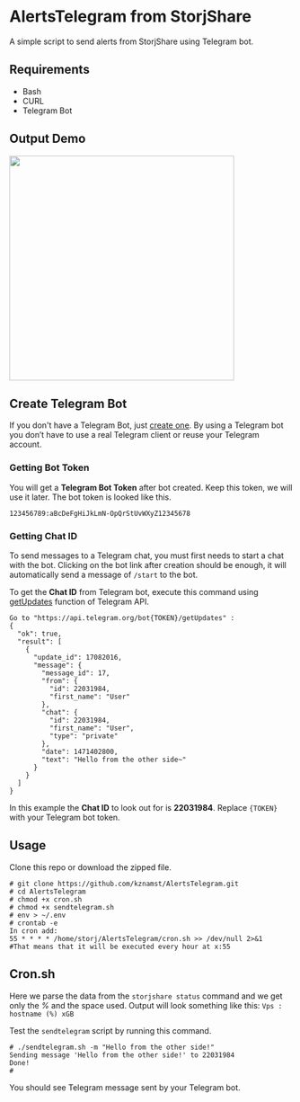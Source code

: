 # AlertsTelegram from StorjShare
A simple script to send alerts from StorjShare using Telegram bot.

## Requirements

* Bash
* CURL
* Telegram Bot
## Output Demo
<img src="http://i.imgur.com/CqqUvrd.jpg" height="400"  >

## Create Telegram Bot

If you don't have a Telegram Bot, just [create one](https://core.telegram.org/bots#create-a-new-bot). By using a Telegram bot you don’t have to use a real Telegram client or reuse your Telegram account. 

### Getting Bot Token

You will get a **Telegram Bot Token** after bot created. Keep this token, we will use it later. The bot token is looked like this.

```nginx
123456789:aBcDeFgHiJkLmN-OpQrStUvWXyZ12345678
```

### Getting Chat ID

To send messages to a Telegram chat, you must first needs to start a chat with the bot. Clicking on the bot link after creation should be enough, it will automatically send a message of `/start` to the bot.

To get the **Chat ID** from Telegram bot, execute this command using [getUpdates](https://core.telegram.org/bots/api#getupdates) function of Telegram API.

```
Go to "https://api.telegram.org/bot{TOKEN}/getUpdates" : 
{
  "ok": true,
  "result": [
    {
      "update_id": 17082016,
      "message": {
        "message_id": 17,
        "from": {
          "id": 22031984,
          "first_name": "User"
        },
        "chat": {
          "id": 22031984,
          "first_name": "User",
          "type": "private"
        },
        "date": 1471402800,
        "text": "Hello from the other side~"
      }
    }
  ]
}
```

In this example the **Chat ID** to look out for is **22031984**. Replace `{TOKEN}` with your Telegram bot token.

## Usage

Clone this repo or download the zipped file. 

```console
# git clone https://github.com/kznamst/AlertsTelegram.git
# cd AlertsTelegram
# chmod +x cron.sh 
# chmod +x sendtelegram.sh
# env > ~/.env
# crontab -e
In cron add: 
55 * * * * /home/storj/AlertsTelegram/cron.sh >> /dev/null 2>&1
#That means that it will be executed every hour at x:55
```

## Cron.sh
Here we parse the data from the `storjshare status` command and we get only the *%* and the space used.
Output will look something like this: ` Vps : hostname (%) xGB `


Test the `sendtelegram` script by running this command.

```console
# ./sendtelegram.sh -m "Hello from the other side!"
Sending message 'Hello from the other side!' to 22031984
Done!
#
```
You should see Telegram message sent by your Telegram bot.
